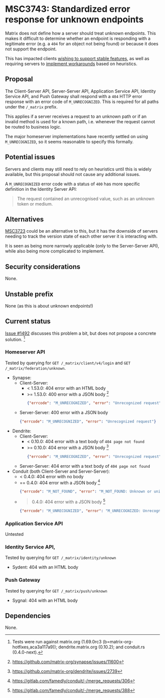 # MSC3743: Standardized error response for unknown endpoints

Matrix does not define how a server should treat unknown endpoints. This makes it
difficult to determine whether an endpoint is responding with a legitimate error
(e.g. a `404` for an object not being found) or because it does not support the
endpoint.

This has impacted clients [wishing to support stable features](https://github.com/vector-im/element-web/issues/19738),
as well as requiring servers to [implement workarounds](https://github.com/matrix-org/synapse/blob/a711ae78a8f8ba406ff122035c8bf096fac9a26c/synapse/federation/federation_client.py#L602-L622)
based on heuristics.


## Proposal

The Client-Server API, Server-Server API, Application Service API, Identity Service API,
and Push Gateway shall respond with a `404` HTTP error response with an error code
of `M_UNRECOGNIZED`. This is required for all paths under the `/_matrix` prefix.

This applies if a server receives a request to an unknown path or if an invalid method is
used for a known path, i.e. whenever the request cannot be routed to business logic.

The major homeserver implementations have recently settled on using `M_UNRECOGNIZED`,
so it seems reasonable to specify this formally.

## Potential issues

Servers and clients may still need to rely on heuristics until this is widely
available, but this proposal should not cause any additional issues.

A `M_UNRECOGNIZED` error code with a status of `400` has more specific definition
in the Identity Server API:

> The request contained an unrecognised value, such as an unknown token or medium.

## Alternatives

[MSC3723](https://github.com/matrix-org/matrix-doc/pull/3723) could be an alternative
to this, but it has the downside of servers needing to track the version state
of each other server it is interacting with.

It is seen as being more narrowly applicable (only to the Server-Server API),
while also being more complicated to implement.

## Security considerations

None.

## Unstable prefix

None (as this is about unknown endpoints!)

## Current status

[Issue #1492](https://github.com/matrix-org/matrix-doc/issues/1492) discusses this
problem a bit, but does not propose a concrete solution. [^0]

### Homeserver API

Tested by querying for `GET /_matrix/client/v4/login` and `GET /_matrix/federation/unknown`.

* Synapse:
  * Client-Server:
    * < 1.53.0: 404 error with an HTML body
    * \>= 1.53.0: 400 error with a JSON body [^1]
      ```json
      {"errcode": "M_UNRECOGNIZED", "error": "Unrecognized request"}
      ```
  * Server-Server: 400 error with a JSON body
    ```json
    {"errcode": "M_UNRECOGNIZED", "error": "Unrecognized request"}
    ```
* Dendrite:
  * Client-Server:
    * < 0.10.0: 404 error with a text body of `404 page not found`
    * \>= 0.10.0: 404 error with a JSON body [^2]
      ```json
      {"errcode": "M_UNRECOGNIZED", "error": "Unrecognized request"}
      ```
  * Server-Server: 404 error with a text body of `404 page not found`
* Conduit (both Client-Server and Server-Server):
  * < 0.4.0: 404 error with no body
  * == 0.4.0: 404 error with a JSON body [^3]
    ```json
    {"errcode": "M_NOT_FOUND", "error": "M_NOT_FOUND: Unknown or unimplemented route"}
    ```
  * > 0.4.0: 404 error with a JSON body [^4]
    ```json
    {"errcode": "M_UNRECOGNIZED", "error": "M_UNRECOGNIZED: Unrecognized request"}
    ```

### Application Service API

Untested

### Identity Service API,

Tested by querying for `GET /_matrix/identity/unknown`

* Sydent: 404 with an HTML body

### Push Gateway

Tested by querying for `GET /_matrix/push/unknown`

* Sygnal: 404 with an HTML body

## Dependencies

None.

[^0]: Tests were run against matrix.org (1.69.0rc3 (b=matrix-org-hotfixes,aca3a117a9));
dendrite.matrix.org (0.10.2); and conduit.rs (0.4.0-next).
[^1]: https://github.com/matrix-org/synapse/issues/11600
[^2]: https://github.com/matrix-org/dendrite/issues/2739
[^3]: https://gitlab.com/famedly/conduit/-/merge_requests/306
[^4]: https://gitlab.com/famedly/conduit/-/merge_requests/388
